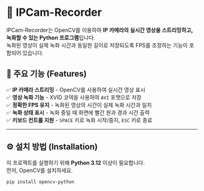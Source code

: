 # 🎥 IPCam-Recorder

IPCam-Recorder는 OpenCV를 이용하여 **IP 카메라의 실시간 영상을 스트리밍하고, 녹화할 수 있는 Python 프로그램**입니다.  
녹화된 영상이 실제 녹화 시간과 동일한 길이로 저장되도록 FPS를 조정하는 기능이 포함되어 있습니다.

## 📌 주요 기능 (Features)
✅ **IP 카메라 스트리밍** - OpenCV를 사용하여 실시간 영상 표시  
✅ **영상 녹화 기능** - XVID 코덱을 사용하여 `AVI` 포맷으로 저장  
✅ **정확한 FPS 유지** - 녹화된 영상의 시간이 실제 녹화 시간과 일치  
✅ **녹화 상태 표시** - 녹화 중일 때 화면에 빨간 원과 경과 시간 출력  
✅ **키보드 컨트롤 지원** - `SPACE` 키로 녹화 시작/중지, `ESC` 키로 종료  

---

## ⚙️ 설치 방법 (Installation)
이 프로젝트를 실행하기 위해 **Python 3.12** 이상이 필요합니다.  
먼저, OpenCV를 설치하세요.

```bash
pip install opencv-python
